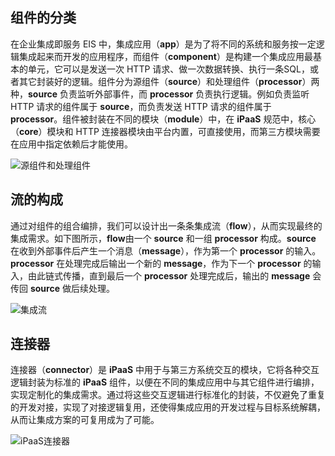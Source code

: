 ## 组件的分类

在企业集成即服务 EIS 中，集成应用（**app**）是为了将不同的系统和服务按一定逻辑集成起来而开发的应用程序，而组件（**component**）是构建一个集成应用最基本的单元，它可以是发送一次 HTTP 请求、做一次数据转换、执行一条SQL，或者其它封装好的逻辑。组件分为源组件（**source**）和处理组件（**processor**）两种，**source** 负责监听外部事件，而 **processor** 负责执行逻辑。例如负责监听 HTTP 请求的组件属于 **source**，而负责发送 HTTP 请求的组件属于 **processor**。组件被封装在不同的模块（**module**）中，在 **iPaaS** 规范中，核心（**core**）模块和 HTTP 连接器模块由平台内置，可直接使用，而第三方模块需要在应用中指定依赖后才能使用。

![源组件和处理组件](https://main.qcloudimg.com/raw/47586d3b4a8a2f39123600471fd7b48d/%E6%BA%90%E7%BB%84%E4%BB%B6%E5%92%8C%E5%A4%84%E7%90%86%E7%BB%84%E4%BB%B6.png)

## 流的构成

通过对组件的组合编排，我们可以设计出一条条集成流（**flow**），从而实现最终的集成需求。如下图所示，**flow**由一个 **source** 和一组 **processor** 构成。**source** 在收到外部事件后产生一个消息（**message**），作为第一个 **processor** 的输入。**processor** 在处理完成后输出一个新的 **message**，作为下一个 **processor** 的输入，由此链式传播，直到最后一个 **processor** 处理完成后，输出的 **message** 会传回 **source** 做后续处理。

![集成流](https://main.qcloudimg.com/raw/2e2f99350250c1cbcc8e4b5ccfd7edd5/%E9%9B%86%E6%88%90%E6%B5%81.png)

## 连接器

连接器（**connector**）是 **iPaaS** 中用于与第三方系统交互的模块，它将各种交互逻辑封装为标准的 **iPaaS** 组件，以便在不同的集成应用中与其它组件进行编排，实现定制化的集成需求。通过将这些交互逻辑进行标准化的封装，不仅避免了重复的开发对接，实现了对接逻辑复用，还使得集成应用的开发过程与目标系统解耦，从而让集成方案的可复用成为了可能。

![iPaaS连接器](https://main.qcloudimg.com/raw/a9efa4d158571ac22bc6c7c31de11bf7/iPaaS%E8%BF%9E%E6%8E%A5%E5%99%A8.png)
